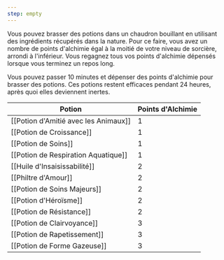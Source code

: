 ```yaml
---
step: empty
---
```

Vous pouvez brasser des potions dans un chaudron bouillant en utilisant des ingrédients récupérés dans la nature. Pour ce faire, vous avez un nombre de points d'alchimie égal à la moitié de votre niveau de sorcière, arrondi à l'inférieur. Vous regagnez tous vos points d'alchimie dépensés lorsque vous terminez un repos long.

Vous pouvez passer 10 minutes et dépenser des points d'alchimie pour brasser des potions. Ces potions restent efficaces pendant 24 heures, après quoi elles deviennent inertes.

| Potion                               | Points d'Alchimie |
| ------------------------------------ | ----------------- |
| [[Potion d'Amitié avec les Animaux]] | 1                 |
| [[Potion de Croissance]]             | 1                 |
| [[Potion de Soins]]                  | 1                 |
| [[Potion de Respiration Aquatique]]  | 1                 |
| [[Huile d'Insaisissabilité]]         | 2                 |
| [[Philtre d'Amour]]                  | 2                 |
| [[Potion de Soins Majeurs]]          | 2                 |
| [[Potion d'Héroïsme]]                | 2                 |
| [[Potion de Résistance]]             | 2                 |
| [[Potion de Clairvoyance]]           | 3                 |
| [[Potion de Rapetissement]]          | 3                 |
| [[Potion de Forme Gazeuse]]          | 3                 |

